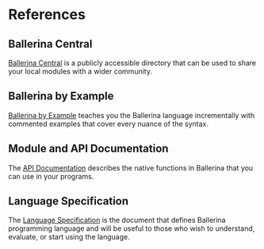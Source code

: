 # References

## Ballerina Central
[Ballerina Central](https://central.ballerina.io/) is a publicly accessible directory that can be used to share your local modules with a wider community.

## Ballerina by Example
[Ballerina by Example](https://ballerina.io/learn/by-example/) teaches you the Ballerina language incrementally with commented examples that cover every nuance of the syntax.

## Module and API Documentation
The [API Documentation](https://v1-0.ballerina.io/learn/api-docs/ballerina/index.html) describes the native functions in Ballerina that you can use in your programs.

## Language Specification
The [Language Specification](https://v1-0.ballerina.io/spec/) is the document that defines Ballerina programming language and will be useful to those who wish to understand, evaluate, or start using the language.
